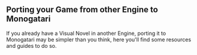 ## Porting your Game from other Engine to Monogatari

If you already have a Visual Novel in another Engine, porting it to Monogatari may be simpler than you think, here you'll find some resources and guides to do so.
